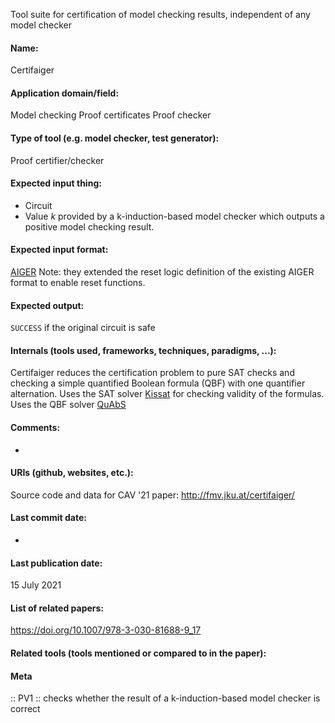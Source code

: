 Tool suite for certification of model checking results, independent of any model checker

#### Name:
Certifaiger

#### Application domain/field:
Model checking
Proof certificates
Proof checker

#### Type of tool (e.g. model checker, test generator):
Proof certifier/checker

#### Expected input thing:
- Circuit
- Value $k$ provided by a k-induction-based model checker which outputs a positive model checking result.

#### Expected input format:
[AIGER](../Formats/AIGER.md)
Note: they extended the reset logic definition of the existing AIGER format to enable reset functions.

#### Expected output:
`SUCCESS` if the original circuit is safe

#### Internals (tools used, frameworks, techniques, paradigms, ...):
Certifaiger reduces the certification problem to pure SAT checks and checking a simple quantified Boolean formula (QBF) with one quantifier alternation.
Uses the SAT solver [Kissat](Solvers/SAT/Kissat.md) for checking validity of the formulas. Uses the QBF solver [QuAbS](Solvers/QuAbS.md)

#### Comments:
-

#### URIs (github, websites, etc.):
Source code and data for CAV '21 paper: http://fmv.jku.at/certifaiger/

#### Last commit date:
-

#### Last publication date:
15 July 2021

#### List of related papers:
https://doi.org/10.1007/978-3-030-81688-9_17

#### Related tools (tools mentioned or compared to in the paper):

#### Meta
:: PV1 :: checks whether the result of a k-induction-based model checker is correct
